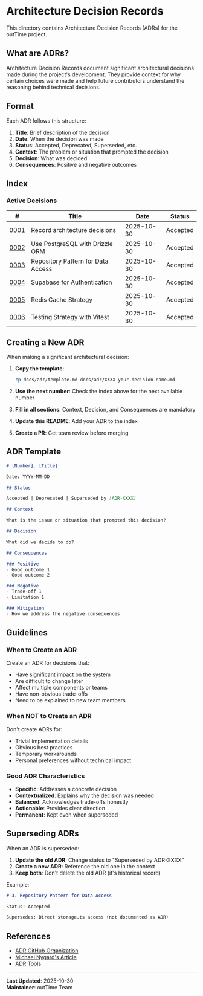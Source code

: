 # Architecture Decision Records

This directory contains Architecture Decision Records (ADRs) for the outTime project.

## What are ADRs?

Architecture Decision Records document significant architectural decisions made during the project's development. They provide context for why certain choices were made and help future contributors understand the reasoning behind technical decisions.

## Format

Each ADR follows this structure:

1. **Title**: Brief description of the decision
2. **Date**: When the decision was made
3. **Status**: Accepted, Deprecated, Superseded, etc.
4. **Context**: The problem or situation that prompted the decision
5. **Decision**: What was decided
6. **Consequences**: Positive and negative outcomes

## Index

### Active Decisions

| # | Title | Date | Status |
|---|-------|------|--------|
| [0001](./0001-record-architecture-decisions.md) | Record architecture decisions | 2025-10-30 | Accepted |
| [0002](./0002-use-postgresql-with-drizzle.md) | Use PostgreSQL with Drizzle ORM | 2025-10-30 | Accepted |
| [0003](./0003-repository-pattern-for-data-access.md) | Repository Pattern for Data Access | 2025-10-30 | Accepted |
| [0004](./0004-supabase-for-authentication.md) | Supabase for Authentication | 2025-10-30 | Accepted |
| [0005](./0005-redis-cache-strategy.md) | Redis Cache Strategy | 2025-10-30 | Accepted |
| [0006](./0006-testing-strategy.md) | Testing Strategy with Vitest | 2025-10-30 | Accepted |

## Creating a New ADR

When making a significant architectural decision:

1. **Copy the template**:
   ```bash
   cp docs/adr/template.md docs/adr/XXXX-your-decision-name.md
   ```

2. **Use the next number**: Check the index above for the next available number

3. **Fill in all sections**: Context, Decision, and Consequences are mandatory

4. **Update this README**: Add your ADR to the index

5. **Create a PR**: Get team review before merging

## ADR Template

```markdown
# [Number]. [Title]

Date: YYYY-MM-DD

## Status

Accepted | Deprecated | Superseded by [ADR-XXXX]

## Context

What is the issue or situation that prompted this decision?

## Decision

What did we decide to do?

## Consequences

### Positive
- Good outcome 1
- Good outcome 2

### Negative
- Trade-off 1
- Limitation 1

### Mitigation
- How we address the negative consequences
```

## Guidelines

### When to Create an ADR

Create an ADR for decisions that:
- Have significant impact on the system
- Are difficult to change later
- Affect multiple components or teams
- Have non-obvious trade-offs
- Need to be explained to new team members

### When NOT to Create an ADR

Don't create ADRs for:
- Trivial implementation details
- Obvious best practices
- Temporary workarounds
- Personal preferences without technical impact

### Good ADR Characteristics

- **Specific**: Addresses a concrete decision
- **Contextualized**: Explains why the decision was needed
- **Balanced**: Acknowledges trade-offs honestly
- **Actionable**: Provides clear direction
- **Permanent**: Kept even when superseded

## Superseding ADRs

When an ADR is superseded:

1. **Update the old ADR**: Change status to "Superseded by ADR-XXXX"
2. **Create a new ADR**: Reference the old one in the context
3. **Keep both**: Don't delete the old ADR (it's historical record)

Example:
```markdown
# 3. Repository Pattern for Data Access

Status: Accepted

Supersedes: Direct storage.ts access (not documented as ADR)
```

## References

- [ADR GitHub Organization](https://adr.github.io/)
- [Michael Nygard's Article](http://thinkrelevance.com/blog/2011/11/15/documenting-architecture-decisions)
- [ADR Tools](https://github.com/npryce/adr-tools)

---

**Last Updated**: 2025-10-30  
**Maintainer**: outTime Team





